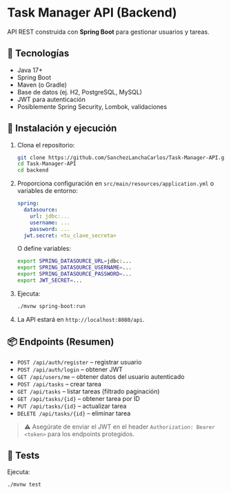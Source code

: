 # Task Manager API (Backend)

API REST construida con **Spring Boot** para gestionar usuarios y tareas.

## 📌 Tecnologías

- Java 17+
- Spring Boot
- Maven (o Gradle)
- Base de datos (ej. H2, PostgreSQL, MySQL)
- JWT para autenticación
- Posiblemente Spring Security, Lombok, validaciones

## 🚀 Instalación y ejecución

1. Clona el repositorio:
    ```bash
    git clone https://github.com/SanchezLanchaCarlos/Task-Manager-API.git
    cd Task-Manager-API
    cd backend
    ```

2. Proporciona configuración en `src/main/resources/application.yml` o variables de entorno:
    ```yaml
    spring:
      datasource:
        url: jdbc:...
        username: ...
        password: ...
      jwt.secret: <tu_clave_secreta>
    ```
    O define variables:
    ```bash
    export SPRING_DATASOURCE_URL=jdbc:...
    export SPRING_DATASOURCE_USERNAME=...
    export SPRING_DATASOURCE_PASSWORD=...
    export JWT_SECRET=...
    ```

3. Ejecuta:
    ```bash
    ./mvnw spring-boot:run
    ```

4. La API estará en `http://localhost:8080/api`.

## 📦 Endpoints (Resumen)

- `POST /api/auth/register` – registrar usuario  
- `POST /api/auth/login` – obtener JWT  
- `GET /api/users/me` – obtener datos del usuario autenticado  
- `POST /api/tasks` – crear tarea  
- `GET /api/tasks` – listar tareas (filtrado paginación)  
- `GET /api/tasks/{id}` – obtener tarea por ID  
- `PUT /api/tasks/{id}` – actualizar tarea  
- `DELETE /api/tasks/{id}` – eliminar tarea

> ⚠️ Asegúrate de enviar el JWT en el header `Authorization: Bearer <token>` para los endpoints protegidos.

## 🧪 Tests

Ejecuta:
```bash
./mvnw test
